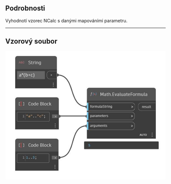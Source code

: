 ## Podrobnosti
Vyhodnotí vzorec NCalc s danými mapováními parametru.
___
## Vzorový soubor

![EvaluateFormula](./DSCore.Math.EvaluateFormula_img.jpg)

